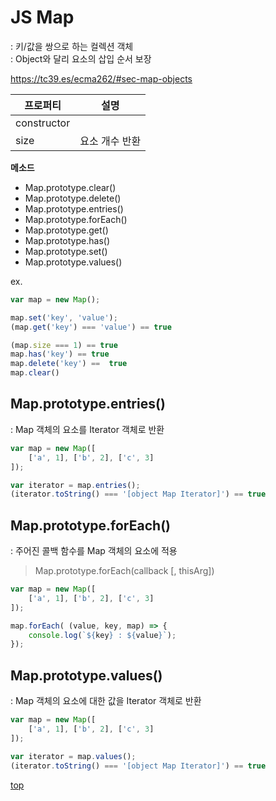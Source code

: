 # JS Map
: 키/값을 쌍으로 하는 컬렉션 객체   
: Object와 달리 요소의 삽입 순서 보장   

https://tc39.es/ecma262/#sec-map-objects


프로퍼티 | 설명
---|---
constructor |
size        | 요소 개수 반환


**메소드**
- Map.prototype.clear()
- Map.prototype.delete()
- Map.prototype.entries()
- Map.prototype.forEach()
- Map.prototype.get()
- Map.prototype.has()
- Map.prototype.set()
- Map.prototype.values()

ex.
```js
var map = new Map();

map.set('key', 'value');
(map.get('key') === 'value') == true

(map.size === 1) == true
map.has('key') == true
map.delete('key') ==  true
map.clear()
```



## Map.prototype.entries()
: Map 객체의 요소를 Iterator 객체로 반환   

```js
var map = new Map([
    ['a', 1], ['b', 2], ['c', 3]
]);

var iterator = map.entries();
(iterator.toString() === '[object Map Iterator]') == true
```



## Map.prototype.forEach()
: 주어진 콜백 함수를 Map 객체의 요소에 적용

> Map.prototype.forEach(callback [, thisArg])

```js
var map = new Map([
    ['a', 1], ['b', 2], ['c', 3]
]);

map.forEach( (value, key, map) => {
    console.log(`${key} : ${value}`);
});
```



## Map.prototype.values()
: Map 객체의 요소에 대한 값을 Iterator 객체로 반환   

```js
var map = new Map([
    ['a', 1], ['b', 2], ['c', 3]
]);

var iterator = map.values();
(iterator.toString() === '[object Map Iterator]') == true
```



[top](#)
